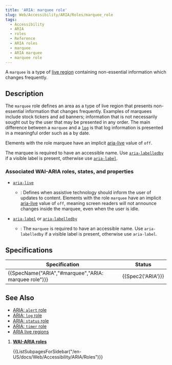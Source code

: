 ```yaml
---
title: 'ARIA: marquee role'
slug: Web/Accessibility/ARIA/Roles/marquee_role
tags: 
  - Accessibility
  - ARIA
  - roles
  - Reference
  - ARIA roles
  - marquee
  - ARIA marquee
  - marquee role
---
```


A `marquee` is a type of [live region](/en-US/docs/Web/Accessibility/ARIA/ARIA_Live_Regions) containing non-essential information which changes frequently.

## Description

The `marquee` role defines an area as a type of live region that presents non-essential information that changes frequently. Examples of marquees include stock tickers and ad banners; information that is not necessarily sought out by the user that may be presented in any order. The main difference between a `marquee` and a [`log`](/en-US/docs/Web/Accessibility/ARIA/Roles/log_role) is that log information is presented in a meaningful order such as a by date.

Elements with the role marquee have an implicit [aria-live](/en-US/docs/Web/Accessibility/ARIA/ARIA_Live_Regions) value of `off`.

The marquee is required to have an accessible name.  Use [`aria-labelledby`](/en-US/docs/Web/Accessibility/ARIA/Attributes/aria-labelledby) if a visible label is present, otherwise use [`aria-label`](/en-US/docs/Web/Accessibility/ARIA/Attributes/aria-label).

### Associated WAI-ARIA roles, states, and properties

- [`aria-live`](/en-US/docs/Web/Accessibility/ARIA/Attributes/aria-live)

  - : Defines when assistive technology should inform the user of updates to content. Elements with the role `marquee` have an implicit [aria-live](https://www.w3.org/TR/wai-aria-1.1/#aria-live) value of `off`, meaning screen readers will not announce changes inside the marquee, even when the user is idle.

- [`aria-label`](/en-US/docs/Web/Accessibility/ARIA/Attributes/aria-label) or [`aria-labelledby`](/en-US/docs/Web/Accessibility/ARIA/Attributes/aria-labelledby)

  - : The `marquee` is required to have an accessible name.  Use `aria-labelledby` if a visible label is present, otherwise use `aria-label`.

## Specifications

| Specification                                                                                                                    | Status                                           |
| -------------------------------------------------------------------------------------------------------------------------------- | ------------------------------------------------ |
| {{SpecName("ARIA","#marquee","ARIA: marquee role")}}                                             | {{Spec2('ARIA')}}                         |



## See Also

- [ARIA: `alert` role](/en-US/docs/Web/Accessibility/ARIA/Roles/alert_role)
- [ARIA: `log` role](/en-US/docs/Web/Accessibility/ARIA/Roles/log_role)
- [ARIA: `status` role](/en-US/docs/Web/Accessibility/ARIA/Roles/status_role)
- [ARIA: `timer` role](/en-US/docs/Web/Accessibility/ARIA/Roles/timer_role)
- [ARIA live regions](/en-US/docs/Web/Accessibility/ARIA/ARIA_Live_Regions)

<section id="Quick_links">

1. [**WAI-ARIA roles**](/en-US/docs/Web/Accessibility/ARIA/Roles)

    {{ListSubpagesForSidebar("/en-US/docs/Web/Accessibility/ARIA/Roles")}}

</section>
